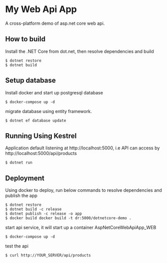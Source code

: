 # My Web Api App
A cross-platform demo of asp.net core web api.

## How to build
Install the .NET Core from dot.net, then resolve dependencies and build
``` shell
$ dotnet restore
$ dotnet build
```

## Setup database
Install docker and start up postgresql database
``` shell
$ docker-compose up -d
```
migrate database using entity framework.
``` shell
$ dotnet ef database update
```

## Running Using Kestrel
Application default listening at http://localhost:5000, i.e API can access by http://localhost:5000/api/products

``` shell
$ dotnet run
```
## Deployment
Using docker to deploy, run below commands to resolve dependencies and publish the app
``` shell
$ dotnet restore
$ dotnet build -c release
$ dotnet publish -c release -o app
$ docker build docker build -t dr:5000/dotnetcore-demo .
```
start api service, it will start up a container AspNetCoreWebApiApp_WEB
``` shell
$ docker-compose up -d
```

test the api
``` shell
$ curl http://YOUR_SERVER/api/products
```
